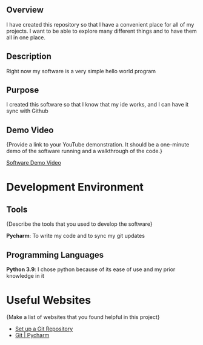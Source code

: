 ## Overview

I have created this repository so that I have a convenient place for all of my projects. I want to be able to explore many different things and to have them all in one place.

## Description

Right now my software is a very simple hello world program 

## Purpose

I created this software so that I know that my ide works, and I can have it sync with Github

## Demo Video

{Provide a link to your YouTube demonstration.  It should be a one-minute demo of the software running and a walkthrough of the code.}

[Software Demo Video](http://youtube.link.goes.here)

# Development Environment

## Tools 
{Describe the tools that you used to develop the software}

**Pycharm**: To write my code and to sync my git updates

## Programming Languages
**Python 3.9**: I chose python because of its ease of use and my prior knowledge in it

# Useful Websites

{Make a list of websites that you found helpful in this project}
* [Set up a Git Repository](https://www.jetbrains.com/help/pycharm/set-up-a-git-repository.html)
* [Git | Pycharm](https://www.jetbrains.com/help/pycharm/using-git-integration.html)